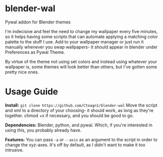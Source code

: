 # blender-wal
Pywal addon for Blender themes

  I'm indecisive and feel the need to change my wallpaper every five minutes, so it helps having some scripts that can automate applying a matching color palette to the stuff I use. Add to your wallpaper manager or just run it manually whenever you swap wallpapers- it should appear in blender under Preferences as Pywal Theme.

By virtue of the theme not using set colors and instead using whatever your wallpaper is, some themes will look better than others, but I've gotten some pretty nice ones.

# Usage Guide

**Install:**  `git clone https://github.com/Ctoagn1/blender-wal`
Move the script and xml to a directory of your choosing- it should work, as long as they're together. chmod +x if necessary, and you should be good to go.

**Dependencies:**  Blender, python, and pywal. Which, if you're interested in using this, you probably already have.

**Features:** You can pass `-a` or `--axis` as an argument to the script in order to change the xyz-axes. It's off by default, as I didn't want to make it too intrusive. 
